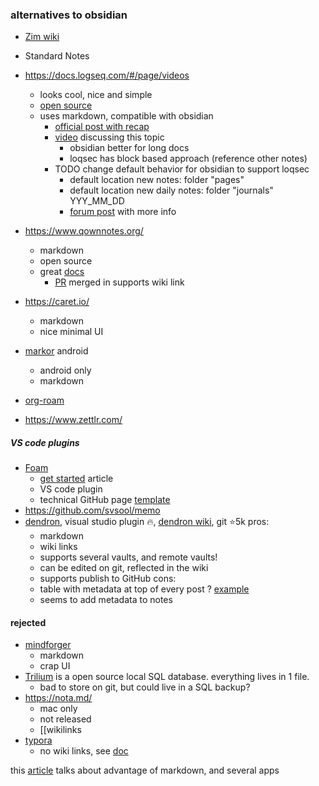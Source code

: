### alternatives to obsidian
- [Zim wiki](https://zim-wiki.org/)
- Standard Notes
- https://docs.logseq.com/#/page/videos
	- looks cool, nice and simple
	- [open source](https://github.com/logseq/logseq)
	- uses markdown, compatible with obsidian
		- [official post with recap](https://hub.logseq.com/integrations/aV9AgETypcPcf8avYcHXQT/how-to-use-obsidian-and-logseq-together-and-why-markdown-matters/1rqp92wgow7wGXS37Ckz1U)
		- [video](https://www.youtube.com/watch?v=knxDHO3U2_8&t=142s) discussing this topic
			- obsidian better for long docs
			- loqsec has block based approach (reference other notes)
		- TODO change default behavior for obsidian to support loqsec
			- default location new notes: folder "pages"
			- default location new daily notes: folder "journals" YYY_MM_DD
			- [forum post](https://discuss.logseq.com/t/making-obsidian-play-nice-with-logseq/1185) with more info
- https://www.qownnotes.org/
	- markdown
	- open source
	- great [docs](https://www.qownnotes.org/getting-started/markdown.html)
		- [PR](https://github.com/qownnotes/scripts/pull/136) merged in supports wiki link
- https://caret.io/
	- markdown
	- nice minimal UI
- [markor](https://github.com/gsantner/markor,) android
	- android only
	- markdown

- [org-roam](https://github.com/org-roam/org-roam)
- https://www.zettlr.com/

##### VS code plugins
- [Foam](https://foambubble.github.io/foam/)
	- [get started](https://github.com/foambubble/foam-template/blob/master/getting-started.md) article
	- VS code plugin
	- technical GitHub page [template](https://github.com/foambubble/foam-template)
- https://github.com/svsool/memo
- [dendron](https://marketplace.visualstudio.com/items?itemName=dendron.dendron), visual studio plugin 🔥, [dendron wiki](https://wiki.dendron.so/notes/6DZiBObwhZNYRjnokQ422/), git ⭐5k
	pros:
	- markdown
	- wiki links
	- supports several vaults, and remote vaults!
	- can be edited on git, reflected in the wiki
	- supports publish to GitHub 
	cons:
	- table with metadata at top of every post ? [example](https://github.com/dendronhq/vault.dendron.community/blob/master/notes/meet.dendrologist.2022.09.md)
	- seems to add metadata to notes

#### rejected
- [mindforger](https://www.mindforger.com/#features)
	- markdown
	- crap UI
- [Trilium](https://github.com/zadam/trilium) is a open source local SQL database. everything lives in 1 file.
	- bad to store on git, but could live in a SQL backup?
- https://nota.md/
	- mac only
	- not released
	- [[wikilinks
- [typora](https://support.typora.io/Links/)
	- no wiki links, see [doc](https://support.typora.io/Links/)

this [article](https://elizabethbutlermd.com/5-reasons-why-markdown-could-be-your-secret-weapon-for-effortless-personal-knowledge-management/) talks about advantage of markdown, and several apps